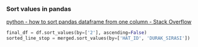 ### Sort values in pandas 


[python - how to sort pandas dataframe from one column - Stack Overflow](https://stackoverflow.com/questions/37787698/how-to-sort-pandas-dataframe-from-one-column)




```python
final_df = df.sort_values(by=['2'], ascending=False)
sorted_line_stop = merged.sort_values(by=['HAT_ID', 'DURAK_SIRASI'])
```
